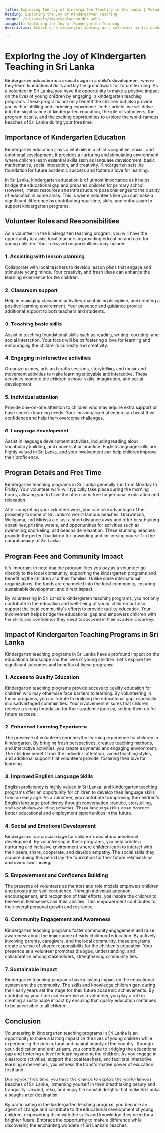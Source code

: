 ```yaml
---
title: Exploring the Joy of Kindergarten Teaching in Sri Lanka | Volunteer in Sri Lanka
heading: Exploring the Joy of Kindergarten Teaching
image: ./src/assets/images/placeholder.webp
imagealt: Exploring the Joy of Kindergarten Teaching
description: Embark on a meaningful journey as a volunteer in Sri Lankas Kindergarten Teaching Programs. Shape young minds, lay the foundation for their future, and experience the joy of making a positive impact. Discover the program details and the beauty of Sri Lanka s world-famous beaches during your free time.

---
```


<h1 class="h2 section-title " >Exploring the Joy of Kindergarten Teaching in Sri Lanka</h1>

Kindergarten education is a crucial stage in a child's development, where they learn foundational skills and lay the groundwork for future learning. As a volunteer in Sri Lanka, you have the opportunity to make a positive impact on the lives of young children by engaging in kindergarten teaching programs. These programs not only benefit the children but also provide you with a fulfilling and enriching experience. In this article, we will delve into the significance of kindergarten education, the role of volunteers, the program details, and the exciting opportunities to explore the world-famous beaches of Sri Lanka during your free time.

<h2 class="h3 section-title " >Importance of Kindergarten Education</h2>
Kindergarten education plays a vital role in a child's cognitive, social, and emotional development. It provides a nurturing and stimulating environment where children learn essential skills such as language development, basic mathematics, social interaction, and creativity. Kindergarten sets the foundation for future academic success and fosters a love for learning.

In Sri Lanka, kindergarten education is of utmost importance as it helps bridge the educational gap and prepares children for primary school. However, limited resources and infrastructure pose challenges to the quality of education in some areas. This is where volunteers like you can make a significant difference by contributing your time, skills, and enthusiasm to support kindergarten programs.


<h2 class="h3 section-title " >Volunteer Roles and Responsibilities</h2>

As a volunteer in the kindergarten teaching program, you will have the opportunity to assist local teachers in providing education and care for young children. Your roles and responsibilities may include:
<div class="margin-l-1">
<h3 class="h4 section-title " >1. Assisting with lesson planning</h3>

Collaborate with local teachers to develop lesson plans that engage and stimulate young minds. Your creativity and fresh ideas can enhance the learning experience for the children.

<h3 class="h4 section-title " >2. Classroom support</h3>

Help in managing classroom activities, maintaining discipline, and creating a positive learning environment. Your presence and guidance provide additional support to both teachers and students.

<h3 class="h4 section-title " >3. Teaching basic skills</h3>

Assist in teaching foundational skills such as reading, writing, counting, and social interaction. Your focus will be on fostering a love for learning and encouraging the children's curiosity and creativity.

<h3 class="h4 section-title " >4. Engaging in interactive activities</h3>

Organize games, arts and crafts sessions, storytelling, and music and movement activities to make learning enjoyable and interactive. These activities promote the children's motor skills, imagination, and social development.

<h3 class="h4 section-title " >5. Individual attention</h3>

Provide one-on-one attention to children who may require extra support or have specific learning needs. Your individualized attention can boost their confidence and help them overcome challenges.

<h3 class="h4 section-title " >6. Language development</h3>

Assist in language development activities, including reading aloud, vocabulary building, and conversation practice. English language skills are highly valued in Sri Lanka, and your involvement can help children improve their proficiency.


</div>

<h2 class="h3 section-title " >Program Details and Free Time</h2>

Kindergarten teaching programs in Sri Lanka generally run from Monday to Friday. Your volunteer work will typically take place during the morning hours, allowing you to have the afternoons free for personal exploration and relaxation.

After completing your volunteer work, you can take advantage of the proximity to some of Sri Lanka's world-famous beaches. Unawatuna, Weligama, and Mirissa are just a short distance away and offer breathtaking coastlines, pristine waters, and opportunities for activities such as swimming, snorkeling, and beachside relaxation. These stunning beaches provide the perfect backdrop for unwinding and immersing yourself in the natural beauty of Sri Lanka.

<h2 class="h3 section-title " >Program Fees and Community Impact</h2>

It's important to note that the program fees you pay as a volunteer go directly to the local community, supporting the kindergarten programs and benefiting the children and their families. Unlike some international organizations, the funds are channeled into the local community, ensuring sustainable development and direct impact.

By volunteering in Sri Lanka's kindergarten teaching programs, you not only contribute to the education and well-being of young children but also support the local community's efforts to provide quality education. Your involvement helps bridge the educational gap and empowers children with the skills and confidence they need to succeed in their academic journey.


<h2 class="h3 section-title " >Impact of Kindergarten Teaching Programs in Sri Lanka</h2>

Kindergarten teaching programs in Sri Lanka have a profound impact on the educational landscape and the lives of young children. Let's explore the significant outcomes and benefits of these programs:

<div class="margin-l-1">
<h3 class="h4 section-title " >1. Access to Quality Education</h3>

Kindergarten teaching programs provide access to quality education for children who may otherwise face barriers to learning. By volunteering in these programs, you contribute to bridging the educational gap, especially in disadvantaged communities. Your involvement ensures that children receive a strong foundation for their academic journey, setting them up for future success.

<h3 class="h4 section-title " >2. Enhanced Learning Experience</h3>

The presence of volunteers enriches the learning experience for children in kindergarten. By bringing fresh perspectives, creative teaching methods, and interactive activities, you create a dynamic and engaging environment. The children benefit from the individual attention, varied teaching styles, and additional support that volunteers provide, fostering their love for learning.

<h3 class="h4 section-title " >3. Improved English Language Skills</h3>

English proficiency is highly valued in Sri Lanka, and kindergarten teaching programs offer an opportunity for children to develop their language skills from an early age. As a volunteer, you contribute to improving the children's English language proficiency through conversation practice, storytelling, and vocabulary-building activities. These language skills open doors to better educational and employment opportunities in the future.

<h3 class="h4 section-title " >4. Social and Emotional Development</h3>

Kindergarten is a crucial stage for children's social and emotional development. By volunteering in these programs, you help create a nurturing and inclusive environment where children learn to interact with their peers, share, cooperate, and develop empathy. The social skills they acquire during this period lay the foundation for their future relationships and overall well-being.

<h3 class="h4 section-title " >5. Empowerment and Confidence Building</h3>

The presence of volunteers as mentors and role models empowers children and boosts their self-confidence. Through individual attention, encouragement, and recognition of their efforts, you inspire the children to believe in themselves and their abilities. This empowerment contributes to their overall personal growth and resilience.

<h3 class="h4 section-title " >6. Community Engagement and Awareness</h3>

Kindergarten teaching programs foster community engagement and raise awareness about the importance of early childhood education. By actively involving parents, caregivers, and the local community, these programs create a sense of shared responsibility for the children's education. Your presence as a volunteer promotes dialogue, understanding, and collaboration among stakeholders, strengthening community ties.

<h3 class="h4 section-title " >7. Sustainable Impact</h3>

Kindergarten teaching programs have a lasting impact on the educational system and the community. The skills and knowledge children gain during their early years set the stage for their future academic achievements. By contributing your time and expertise as a volunteer, you play a role in creating a sustainable impact by ensuring that quality education continues to be accessible to all children.

</div>

<h2 class="h3 section-title " >Conclusion</h2>

Volunteering in kindergarten teaching programs in Sri Lanka is an opportunity to make a lasting impact on the lives of young children while experiencing the rich cultural and natural beauty of the country. Through your dedication and enthusiasm, you contribute to bridging the educational gap and fostering a love for learning among the children. As you engage in classroom activities, support the local teachers, and facilitate interactive learning experiences, you witness the transformative power of education firsthand.

During your free time, you have the chance to explore the world-famous beaches of Sri Lanka, immersing yourself in their breathtaking beauty and tranquility. Unwind, relax, and enjoy the coastal delights that make Sri Lanka a sought-after destination.

By participating in the kindergarten teaching program, you become an agent of change and contribute to the educational development of young children, empowering them with the skills and knowledge they need for a brighter future. Embrace the opportunity to make a difference while discovering the enchanting wonders of Sri Lanka's beaches.
<!-- 
<div id="Gallery">

<ul class="gallery-list" style="
    margin: 8%;
">

<li class="gallery-item">
  <figure class="gallery-image">
    {% image "./src/assets/img/cc/21.jpg", "Sri Lanka Turtle Conservation Volunteers", "(min-width: 300em) 50vw, 100vw" %}
  </figure>
</li>

<li class="gallery-item">
  <figure class="gallery-image">
    {% image "./src/assets/img/cc/3.jpg", "Sri Lanka Turtle Conservation Volunteers", "(min-width: 300em) 50vw, 100vw" %}
  </figure>
</li>

<li class="gallery-item">
  <figure class="gallery-image">
    {% image "./src/assets/img/cc/17.jpg", "Sri Lanka Turtle Conservation Volunteers", "(min-width: 300em) 50vw, 100vw" %}
  </figure>
</li>

<li class="gallery-item">
  <figure class="gallery-image">
    {% image "./src/assets/img/cc/19.jpg", "Sri Lanka Turtle Conservation Volunteers", "(min-width: 300em) 50vw, 100vw" %}
  </figure>
</li>

<li class="gallery-item">
  <figure class="gallery-image">
    {% image "./src/assets/img/cc/20.jpg", "Sri Lanka Turtle Conservation Volunteers", "(min-width: 300em) 50vw, 100vw" %}
  </figure>
</li>

</ul>
</div> -->